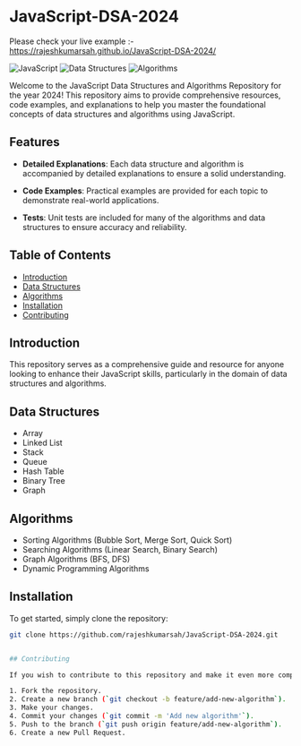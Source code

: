 # JavaScript-DSA-2024

Please check your live example :- https://rajeshkumarsah.github.io/JavaScript-DSA-2024/

![JavaScript](https://img.shields.io/badge/JavaScript-F7DF1E?style=for-the-badge&logo=javascript&logoColor=black)
![Data Structures](https://img.shields.io/badge/Data_Structures-2024-007ACC?style=for-the-badge)
![Algorithms](https://img.shields.io/badge/Algorithms-2024-007ACC?style=for-the-badge)

Welcome to the JavaScript Data Structures and Algorithms Repository for the year 2024! This repository aims to provide comprehensive resources, code examples, and explanations to help you master the foundational concepts of data structures and algorithms using JavaScript.

## Features 

- **Detailed Explanations**: Each data structure and algorithm is accompanied by detailed explanations to ensure a solid understanding.
  
- **Code Examples**: Practical examples are provided for each topic to demonstrate real-world applications.
  
- **Tests**: Unit tests are included for many of the algorithms and data structures to ensure accuracy and reliability.

## Table of Contents 

- [Introduction](#introduction)
- [Data Structures](#data-structures)
- [Algorithms](#algorithms)
- [Installation](#installation)
- [Contributing](#contributing)

## Introduction 

This repository serves as a comprehensive guide and resource for anyone looking to enhance their JavaScript skills, particularly in the domain of data structures and algorithms.

## Data Structures 

- Array
- Linked List
- Stack
- Queue
- Hash Table
- Binary Tree
- Graph

## Algorithms 

- Sorting Algorithms (Bubble Sort, Merge Sort, Quick Sort)
- Searching Algorithms (Linear Search, Binary Search)
- Graph Algorithms (BFS, DFS)
- Dynamic Programming Algorithms

## Installation 

To get started, simply clone the repository:

```bash
git clone https://github.com/rajeshkumarsah/JavaScript-DSA-2024.git


## Contributing

If you wish to contribute to this repository and make it even more comprehensive, please follow the steps below:

1. Fork the repository.
2. Create a new branch (`git checkout -b feature/add-new-algorithm`).
3. Make your changes.
4. Commit your changes (`git commit -m 'Add new algorithm'`).
5. Push to the branch (`git push origin feature/add-new-algorithm`).
6. Create a new Pull Request.
